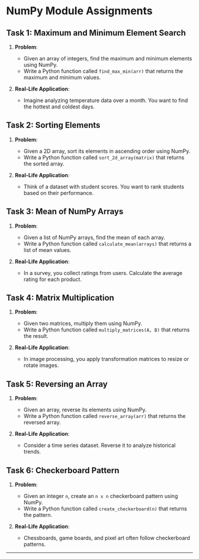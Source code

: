 

# NumPy Module Assignments

## Task 1: Maximum and Minimum Element Search

1. **Problem**:
   - Given an array of integers, find the maximum and minimum elements using NumPy.
   - Write a Python function called `find_max_min(arr)` that returns the maximum and minimum values.

2. **Real-Life Application**:
   - Imagine analyzing temperature data over a month. You want to find the hottest and coldest days.

## Task 2: Sorting Elements

1. **Problem**:
   - Given a 2D array, sort its elements in ascending order using NumPy.
   - Write a Python function called `sort_2d_array(matrix)` that returns the sorted array.

2. **Real-Life Application**:
   - Think of a dataset with student scores. You want to rank students based on their performance.

## Task 3: Mean of NumPy Arrays

1. **Problem**:
   - Given a list of NumPy arrays, find the mean of each array.
   - Write a Python function called `calculate_mean(arrays)` that returns a list of mean values.

2. **Real-Life Application**:
   - In a survey, you collect ratings from users. Calculate the average rating for each product.

## Task 4: Matrix Multiplication

1. **Problem**:
   - Given two matrices, multiply them using NumPy.
   - Write a Python function called `multiply_matrices(A, B)` that returns the result.

2. **Real-Life Application**:
   - In image processing, you apply transformation matrices to resize or rotate images.

## Task 5: Reversing an Array

1. **Problem**:
   - Given an array, reverse its elements using NumPy.
   - Write a Python function called `reverse_array(arr)` that returns the reversed array.

2. **Real-Life Application**:
   - Consider a time series dataset. Reverse it to analyze historical trends.

## Task 6: Checkerboard Pattern

1. **Problem**:
   - Given an integer `n`, create an `n x n` checkerboard pattern using NumPy.
   - Write a Python function called `create_checkerboard(n)` that returns the pattern.

2. **Real-Life Application**:
   - Chessboards, game boards, and pixel art often follow checkerboard patterns.

---
